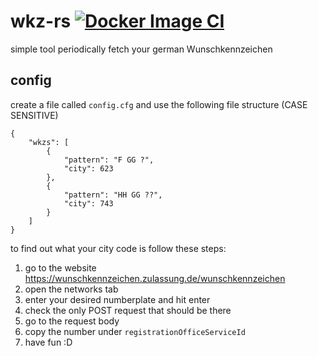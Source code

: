 # wkz-rs [![Docker Image CI](https://github.com/plexx-dev/wkz-rs/actions/workflows/docker-image.yml/badge.svg)](https://github.com/plexx-dev/wkz-rs/actions/workflows/docker-image.yml)
simple tool periodically fetch your german Wunschkennzeichen

## config
create a file called ``config.cfg`` and use the following file structure (CASE SENSITIVE)

```
{
    "wkzs": [
        {
            "pattern": "F GG ?",
            "city": 623
        },
        {
            "pattern": "HH GG ??",
            "city": 743
        }
    ]
}
```

to find out what your city code is follow these steps:
1. go to the website https://wunschkennzeichen.zulassung.de/wunschkennzeichen
2. open the networks tab
3. enter your desired numberplate and hit enter
4. check the only POST request that should be there
5. go to the request body
5. copy the number under ``registrationOfficeServiceId``
6. have fun :D
